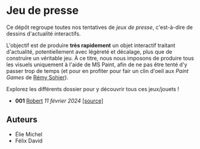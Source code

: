 Jeu de presse
=============

Ce dépôt regroupe toutes nos tentatives de *jeux de presse*, c'est-à-dire de dessins d'actualité interactifs.

L'objectif est de produire **très rapidement** un objet interactif traitant d'actualité, potentiellement avec légèreté et décalage, plus que de construire un véritable jeu. À ce titre, nous nous imposons de produire tous les visuels uniquement à l'aide de MS Paint, afin de ne pas être tenté d'y passer trop de temps (et pour en profiter pour fair un clin d'oeil aux *Paint Games* de [Rémy Sohier](https://www.remysohier.com/)).

Explorez les différents dossier pour y découvrir tous ces jeux/jouets !

 - **001** [Robert](https://eliemichel.github.io/JeuDePresse/Robert) *11 février 2024* [[source]](https://github.com/eliemichel/JeuDePresse/tree/main/Robert)

Auteurs
-------

 - Élie Michel
 - Félix David
